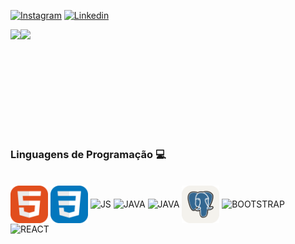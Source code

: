 <div>
 
[![Instagram](https://img.shields.io/badge/Instagram-E4405F?style=for-the-badge&logo=instagram&logoColor=white)](https://www.instagram.com/jgfilomeno/)
[![Linkedin](https://img.shields.io/badge/LinkedIn-0077B5?style=for-the-badge&logo=linkedin&logoColor=white)](https://www.linkedin.com/in/jo%C3%A3o-gabriel-filomeno-wiese-6b66a3294/?trk=opento_sprofile_details)
 
</div>

<div style="display:flex;" aling="center">
   
  <img height="150" src="https://github-readme-stats.vercel.app/api?username=Filomen0s&show_icons=true&theme=tokyonight&include_all_commits=true&count_private=true"/>
  <img height="150" src="https://github-readme-stats.vercel.app/api/top-langs/?username=Filomen0s&layout=compact&langs_count=8&theme=tokyonight"/>
    
</div>

<h1></h1>
<div>
  <h3>
    Linguagens de Programação 💻
  </h3>
  <br>
 
 <img height="60" align="center" alt="HTML" src="https://raw.githubusercontent.com/tandpfun/skill-icons/65dea6c4eaca7da319e552c09f4cf5a9a8dab2c8/icons/HTML.svg">
 <img height="60" align="center" alt="CSS3" src="https://raw.githubusercontent.com/tandpfun/skill-icons/65dea6c4eaca7da319e552c09f4cf5a9a8dab2c8/icons/CSS.svg">
 <img height="60" align="center" alt="JS" src="https://raw.githubusercontent.com/jmnote/z-icons/5dca329190fa53931f4cdab984acc668e149d3e5/svg/javascript.svg">
 <img height="80" align="center" alt="JAVA" src="https://raw.githubusercontent.com/jmnote/z-icons/5dca329190fa53931f4cdab984acc668e149d3e5/svg/java.svg">
 <img height="80" align="center" alt="JAVA" src="https://raw.githubusercontent.com/jmnote/z-icons/master/svg/cpp.svg">
 <img height="60" align="center" alt="POSTGRESQL" src="https://raw.githubusercontent.com/tandpfun/skill-icons/65dea6c4eaca7da319e552c09f4cf5a9a8dab2c8/icons/PostgreSQL-Light.svg">
 <img height="80" align="center" alt="BOOTSTRAP" src="https://cdn.jsdelivr.net/gh/devicons/devicon/icons/bootstrap/bootstrap-original.svg"/>
 <img height="60" align="center" alt="REACT" src="https://cdn.jsdelivr.net/gh/devicons/devicon/icons/react/react-original.svg"/>
 
</div>

<h1></h1>

